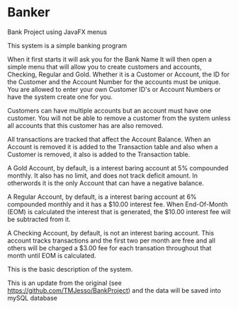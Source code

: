 # Banker
Bank Project using JavaFX menus

This system is a simple banking program

When it first starts it will ask you for the Bank Name It will then open a simple menu that will allow you to create customers and accounts, Checking, Regular and Gold. Whether it is a Customer or Account, the ID for the Customer and the Account Number for the accounts must be unique. You are allowed to enter your own Customer ID's or Account Numbers or have the system create one for you.

Customers can have multiple accounts but an account must have one customer. You will not be able to remove a customer from the system unless all accounts that this customer has are also removed.

All transactions are tracked that affect the Account Balance. When an Account is removed it is added to the Transaction table and also when a Customer is removed, it also is added to the Transaction table.

A Gold Account, by default, is a interest baring account at 5% compounded monthly. It also has no limit, and does not track deficit amount. In otherwords it is the only Account that can have a negative balance.

A Regular Account, by default, is a interest baring account at 6% compounded monthly and it has a $10.00 interest fee. When End-Of-Month (EOM) is calculated the interest that is generated, the $10.00 interest fee will be subtracted from it.

A Checking Account, by default, is not an interest baring account. This account tracks transactions and the first two per month are free and all others will be charged a $3.00 fee for each transation throughout that month until EOM is calculated.

This is the basic description of the system.

This is an update from the original (see https://github.com/TMJesso/BankProject) and the data will be saved into mySQL database

